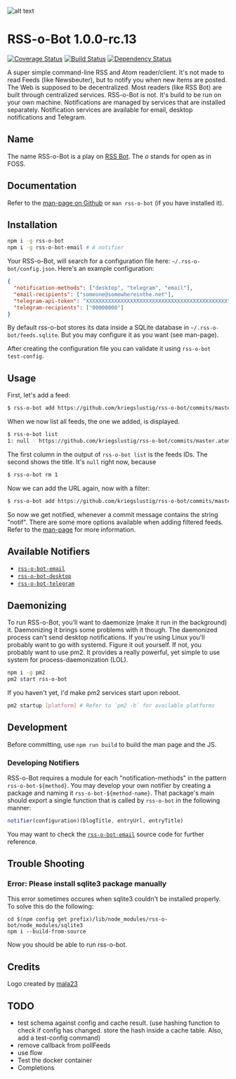 ![alt text](https://i.imgur.com/reQMPMD.png "RSS-o-Bot Logo")

# RSS-o-Bot 1.0.0-rc.13

[![Coverage Status](https://coveralls.io/repos/github/Kriegslustig/rss-o-bot/badge.svg?branch=master)](https://coveralls.io/github/Kriegslustig/rss-o-bot?branch=master)
[![Build Status](https://travis-ci.org/Kriegslustig/rss-o-bot.svg?branch=master)](https://travis-ci.org/Kriegslustig/rss-o-bot)
[![Dependency Status](https://dependencyci.com/github/Kriegslustig/rss-o-bot/badge)](https://dependencyci.com/github/Kriegslustig/rss-o-bot)

A super simple command-line RSS and Atom reader/client. It's not made to read Feeds (like Newsbeuter), but to notify you when new items are posted. The Web is supposed to be decentralized. Most readers (like RSS Bot) are built through centralized services. RSS-o-Bot is not. It's build to be run on your own machine. Notifications are managed by services that are installed separately. Notification services are available for email, desktop notifications and Telegram.

## Name

The name RSS-o-Bot is a play on [RSS Bot](https://itunes.apple.com/us/app/rss-bot-news-notifier/id605732865?mt=12&ign-mpt=uo%3D4). The _o_ stands for open as in FOSS.

## Documentation

Refer to the [man-page on Github](https://github.com/Kriegslustig/rss-o-bot/blob/master/src/man/man.md) or `man rss-o-bot` (if you have installed it).

## Installation

```bash
npm i -g rss-o-bot
npm i -g rss-o-bot-email # A notifier
```

Your RSS-o-Bot, will search for a configuration file here: `~/.rss-o-bot/config.json`. Here's an example configuration:

```json
{
  "notification-methods": ["desktop", "telegram", "email"],
  "email-recipients": ["someone@somewhereinthe.net"],
  "telegram-api-token": "XXXXXXXXXXXXXXXXXXXXXXXXXXXXXXXXXXXXXXXXXXXXX",
  "telegram-recipients": ["00000000"]
}
```

By default rss-o-bot stores its data inside a SQLite database in `~/.rss-o-bot/feeds.sqlite`. But you may configure it as you want (see man-page).

After creating the configuration file you can validate it using `rss-o-bot test-config`.

## Usage

First, let's add a feed:

```bash
$ rss-o-bot add https://github.com/kriegslustig/rss-o-bot/commits/master.atom
```

When we now list all feeds, the one we added, is displayed.

```bash
$ rss-o-bot list
1: null - https://github.com/kriegslustig/rss-o-bot/commits/master.atom -
```

The first column in the output of `rss-o-bot list` is the feeds IDs. The second shows the title. It's `null` right now, because 

```bash
$ rss-o-bot rm 1
```

Now we can add the URL again, now with a filter:

```bash
$ rss-o-bot add https://github.com/kriegslustig/rss-o-bot/commits/master.atom "notif"
```

So now we get notified, whenever a commit message contains the string "notif". There are some more options available when adding filtered feeds. Refer to the [man-page](https://github.com/Kriegslustig/rss-o-bot/blob/master/src/man/man.md) for more information.

## Available Notifiers

* [`rss-o-bot-email`](https://github.com/kriegslustig/rss-o-bot-email)
* [`rss-o-bot-desktop`](https://github.com/kriegslustig/rss-o-bot-desktop)
* [`rss-o-bot-telegram`](https://github.com/kriegslustig/rss-o-bot-telegram)

## Daemonizing

To run RSS-o-Bot, you'll want to daemonize (make it run in the background) it. Daemonizing it brings some problems with it though. The daemonized process can't send desktop notifications. If you're using Linux you'll probably want to go with systemd. Figure it out yourself. If not, you probably want to use pm2. It provides a really powerful, yet simple to use system for process-daemonization (LOL).

```bash
npm i -g pm2
pm2 start rss-o-bot
```

If you haven't yet, I'd make pm2 services start upon reboot.

```bash
pm2 startup [platform] # Refer to `pm2 -h` for available platforms
```

## Development

Before committing, use `npm run build` to build the man page and the JS.

### Developing Notifiers

RSS-o-Bot requires a module for each "notification-methods" in the pattern `rss-o-bot-${method}`. You may develop your own notifier by creating a package and naming it `rss-o-bot-${method-name}`. That package's main should export a single function that is called by `rss-o-bot` in the following manner:

```js
notifier(configuration)(blogTitle, entryUrl, entryTitle)
```

You may want to check the [`rss-o-bot-email`](https://github.com/kriegslustig/rss-o-bot-email) source code for further reference.

## Trouble Shooting

### Error: Please install sqlite3 package manually

This error sometimes occures when sqlite3 couldn't be installed properly. To solve this do the following:

```
cd $(npm config get prefix)/lib/node_modules/rss-o-bot/node_modules/sqlite3
npm i --build-from-source
```

Now you should be able to run rss-o-bot.

## Credits

Logo created by [mala23](https://github.com/mala23)

## TODO

* test schema against config and cache result. (use hashing function to check if config has changed. store the hash inside a cache table. Also, add a test-config command)
* remove callback from pollFeeds
* use flow
* Test the docker container
* Completions


